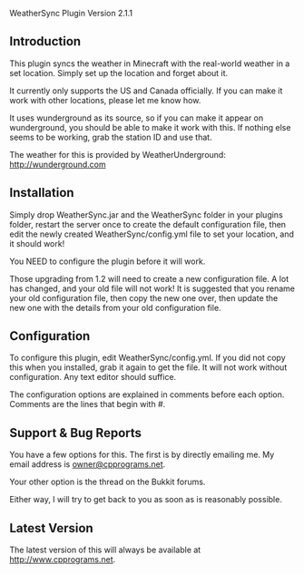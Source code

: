 WeatherSync Plugin
Version 2.1.1

Introduction
------------

This plugin syncs the weather in Minecraft with the real-world weather in
a set location. Simply set up the location and forget about it. 

It currently only supports the US and Canada officially. If you can make it 
work with other locations, please let me know how.

It uses wunderground as its source, so if you can make it appear on wunderground,
you should be able to make it work with this. If nothing else seems to be working,
grab the station ID and use that.

The weather for this is provided by WeatherUnderground: http://wunderground.com


Installation
------------

Simply drop WeatherSync.jar and the WeatherSync folder in your plugins folder,
restart the server once to create the default configuration file, then edit the
newly created WeatherSync/config.yml file to set your location, and it should
work!

You NEED to configure the plugin before it will work.

Those upgrading from 1.2 will need to create a new configuration file. A lot has
changed, and your old file will not work! It is suggested that you rename your
old configuration file, then copy the new one over, then update the new one with
the details from your old configuration file.


Configuration
-------------

To configure this plugin, edit WeatherSync/config.yml. If you did not copy this
when you installed, grab it again to get the file. It will not work without
configuration. Any text editor should suffice.

The configuration options are explained in comments before each option. Comments
are the lines that begin with #. 


Support & Bug Reports
---------------------

You have a few options for this. The first is by directly emailing me. My email address is owner@cpprograms.net. 

Your other option is the thread on the Bukkit forums.

Either way, I will try to get back to you as soon as is reasonably possible.


Latest Version
--------------

The latest version of this will always be available at http://www.cpprograms.net.
